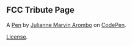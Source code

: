 FCC Tribute Page
----------------


A [Pen](https://codepen.io/julianology/pen/BajBrrz) by [Julianne Marvin Arombo](https://codepen.io/julianology) on [CodePen](https://codepen.io).

[License](https://codepen.io/julianology/pen/BajBrrz/license).